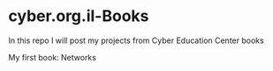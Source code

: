 # cyber.org.il-Books
In this repo I will post my projects from Cyber Education Center books

My first book: Networks

